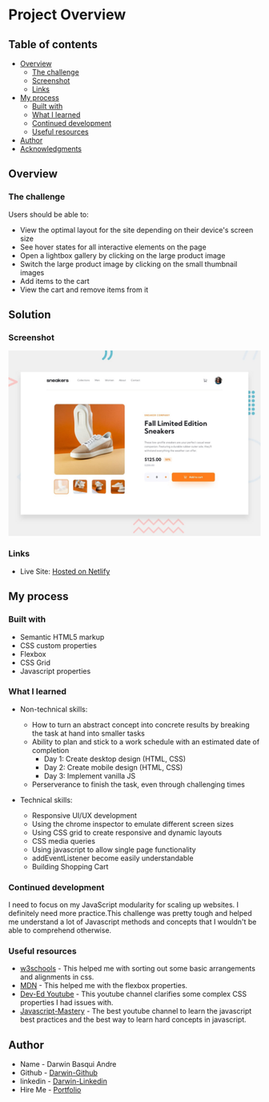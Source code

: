 # Project Overview
## Table of contents

- [Overview](#overview)
  - [The challenge](#the-challenge)
  - [Screenshot](#screenshot)
  - [Links](#links)
- [My process](#my-process)
  - [Built with](#built-with)
  - [What I learned](#what-i-learned)
  - [Continued development](#continued-development)
  - [Useful resources](#useful-resources)
- [Author](#author)
- [Acknowledgments](#acknowledgments)


## Overview

### The challenge

Users should be able to:

- View the optimal layout for the site depending on their device's screen size
- See hover states for all interactive elements on the page
- Open a lightbox gallery by clicking on the large product image
- Switch the large product image by clicking on the small thumbnail images
- Add items to the cart
- View the cart and remove items from it
## Solution
### Screenshot

![](./design/desktop-preview.jpg)


### Links

- Live Site: [Hosted on Netlify](https://basquishoppingcart.netlify.app/)

## My process

### Built with

- Semantic HTML5 markup
- CSS custom properties
- Flexbox
- CSS Grid
- Javascript properties

### What I learned

-  Non-technical skills:

   -  How to turn an abstract concept into concrete results by breaking the task at hand into smaller tasks
   -  Ability to plan and stick to a work schedule with an estimated date of completion
      -  Day 1: Create desktop design (HTML, CSS)
      -  Day 2: Create mobile design (HTML, CSS)
      -  Day 3: Implement vanilla JS
   -  Perserverance to finish the task, even through challenging times

-  Technical skills:
   -  Responsive UI/UX development
   -  Using the chrome inspector to emulate different screen sizes
   -  Using CSS grid to create responsive and dynamic layouts
   -  CSS media queries
   - Using javascript to allow single page functionality
   - addEventListener become easily understandable 
   - Building Shopping Cart


### Continued development

I need to focus on my JavaScript modularity for scaling up websites. I definitely need more practice.This challenge was pretty tough and helped me understand a lot of Javascript methods and concepts that I wouldn't be able to comprehend otherwise.

### Useful resources

- [w3schools](https://www.w3schools.com) - This helped me with sorting out some basic arrangements and alignments in css.
- [MDN](https://developer.mozilla.org/en-US/docs/Learn/CSS/CSS_layout/Flexbox) - This helped me with the flexbox properties.
- [Dev-Ed Youtube](https://www.youtube.com/c/DevEd) - This youtube channel clarifies some complex CSS properties I had issues with.
- [Javascript-Mastery](https://www.youtube.com/c/JavaScriptMastery) - The best youtube channel to learn the javascript best practices and the best way to learn hard concepts in javascript. 

## Author

- Name - Darwin Basqui Andre
- Github - [Darwin-Github](https://github.com/basquii)
- linkedin - [Darwin-Linkedin](https://www.linkedin.com/in/basqui/)
- Hire Me - [Portfolio](https://www.basquidesign.com/)
